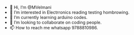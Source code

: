 - 👋 Hi, I’m @MVelmani
- 👀 I’m interested in Electrronics reading testing hombrowing.
- 🌱 I’m currently learning arduino codes.
- 💞️ I’m looking to collaborate on coding people.
- 📫 How to reach me whatsapp 9788810986.

<!---
MVelmani/MVelmani is a ✨ special ✨ repository because its `README.md` (this file) appears on your GitHub profile.
You can click the Preview link to take a look at your changes.
--->
